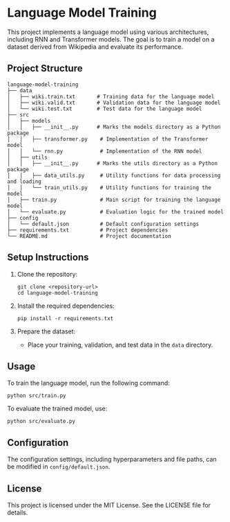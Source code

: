 # Language Model Training

This project implements a language model using various architectures, including RNN and Transformer models. The goal is to train a model on a dataset derived from Wikipedia and evaluate its performance.

## Project Structure

```
language-model-training
├── data
│   ├── wiki.train.txt       # Training data for the language model
│   ├── wiki.valid.txt       # Validation data for the language model
│   └── wiki.test.txt        # Test data for the language model
├── src
│   ├── models
│   │   ├── __init__.py      # Marks the models directory as a Python package
│   │   ├── transformer.py    # Implementation of the Transformer model
│   │   └── rnn.py            # Implementation of the RNN model
│   ├── utils
│   │   ├── __init__.py      # Marks the utils directory as a Python package
│   │   ├── data_utils.py     # Utility functions for data processing and loading
│   │   └── train_utils.py    # Utility functions for training the model
│   ├── train.py              # Main script for training the language model
│   └── evaluate.py           # Evaluation logic for the trained model
├── config
│   └── default.json          # Default configuration settings
├── requirements.txt          # Project dependencies
└── README.md                 # Project documentation
```

## Setup Instructions

1. Clone the repository:
   ```
   git clone <repository-url>
   cd language-model-training
   ```

2. Install the required dependencies:
   ```
   pip install -r requirements.txt
   ```

3. Prepare the dataset:
   - Place your training, validation, and test data in the `data` directory.

## Usage

To train the language model, run the following command:
```
python src/train.py
```

To evaluate the trained model, use:
```
python src/evaluate.py
```

## Configuration

The configuration settings, including hyperparameters and file paths, can be modified in `config/default.json`.

## License

This project is licensed under the MIT License. See the LICENSE file for details.